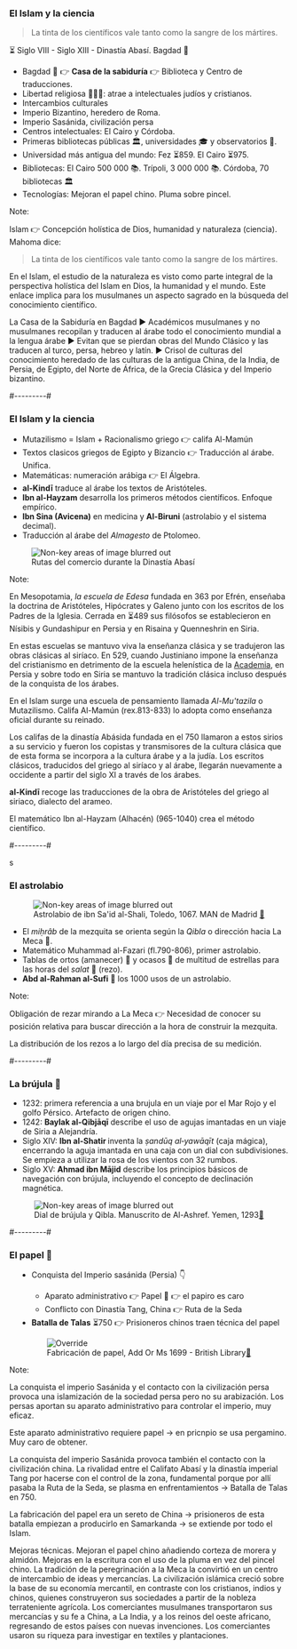 ### El Islam y la ciencia

> La tinta de los científicos vale tanto como la sangre de los mártires.

⏳ Siglo VIII - Siglo XIII - Dinastía Abasí. Bagdad 🕌
* Bagdad 🧞 👉 **Casa de la sabiduría**  👉 Biblioteca y Centro de traducciones.
* Libertad religiosa 🕌⛪🕍: atrae a intelectuales judíos y cristianos.
* Intercambios culturales 
 * Imperio Bizantino, heredero de Roma.
 * Imperio Sasánida, civilización persa
* Centros intelectuales: El Cairo y Córdoba.
* Primeras bibliotecas públicas 🏛, universidades 🎓 y observatorios 🔭.
* Universidad más antigua del mundo: Fez ⏳859. El Cairo ⏳975.
* Bibliotecas: El Cairo 500 000 📚. Trípoli, 3 000 000 📚. Córdoba, 70 bibliotecas 🏛
* Tecnologías: Mejoran el papel chino. Pluma sobre pincel.


Note:

Islam 👉 Concepción holística de Dios, humanidad y naturaleza (ciencia).  Mahoma dice: 
>La tinta de los científicos vale tanto como la sangre de los mártires. 

En el Islam, el estudio de la naturaleza es visto como parte integral de la perspectiva holística del Islam en Dios, la humanidad y el mundo. Este enlace implica para los musulmanes un aspecto sagrado en la búsqueda del conocimiento científico.

La Casa de la Sabiduría en Bagdad ▶ Académicos musulmanes y no musulmanes recopilan y traducen al árabe todo el conocimiento mundial a la lengua árabe ▶ Evitan que se pierdan obras del Mundo Clásico y las traducen al turco, persa, hebreo y latín. ▶ Crisol de culturas del conocimiento heredado de las culturas de la antigua China, de la India, de Persia, de Egipto, del Norte de África, de la Grecia Clásica y del Imperio bizantino.​

#---------#


### El Islam y la ciencia

* Mutazilismo = Islam + Racionalismo griego 👉 califa Al-Mamún
* Textos clasicos griegos de Egipto y Bizancio 👉 Traducción al árabe. Unifica.
* Matemáticas: numeración arábiga 👉 El Álgebra.
* **al-Kindī** traduce al árabe los textos de Aristóteles.
* **Ibn al-Hayzam** desarrolla los primeros métodos científicos. Enfoque empírico.
* **Ibn Sina (Avicena)** en medicina y **Al-Biruni** (astrolabio y el sistema decimal).
* Traducción al árabe del *Almagesto* de Ptolomeo.
								
<figure>
	<img class="plain" style="max-height:50vh" data-src="images/islamic-comercio.png" alt="Non-key areas of image blurred out">
	<figcaption>Rutas del comercio durante la Dinastía Abasí</figcaption>
</figure>

Note: 

En Mesopotamia, *la escuela de Edesa* fundada en 363 por Efrén, enseñaba la doctrina de Aristóteles, Hipócrates y Galeno junto con los escritos de los Padres de la Iglesia. Cerrada en ⏳489 sus filósofos se establecieron en Nísibis y Gundashipur en Persia y en Risaina y Quenneshrin en Siria.

En estas escuelas se mantuvo viva la enseñanza clásica y se tradujeron las obras clásicas al siríaco. En 529, cuando Justiniano impone la enseñanza del cristianismo en detrimento de la escuela helenística de la [Academia](https://es.wikipedia.org/wiki/Academia_de_Atenas), en Persia y sobre todo en Siria se mantuvo la tradición clásica incluso después de la conquista de los árabes.

En el Islam surge una escuela de pensamiento llamada *Al-Mu'tazila* o Mutazilismo. Califa Al-Mamún (rex.813-833) lo adopta como enseñanza oficial durante su reinado.

Los califas de la dinastía Abásida fundada en el 750 llamaron a estos sirios a su servicio y fueron los copistas y transmisores de la cultura clásica que de esta forma se incorpora a la cultura árabe y a la judía. Los escritos clásicos, traducidos del griego al siríaco y al árabe, llegarán nuevamente a occidente a partir del siglo XI a través de los árabes.

**al-Kindī** recoge las traducciones de la obra de Aristóteles del griego al siriaco, dialecto del arameo.

El matemático Ibn al-Hayzam (Alhacén) (965-1040) crea el método científico.

#---------#

s
### El astrolabio

<div class="l-double" style="justify-items:center">
  <figure>
		<img class="plain" style="max-height:50vh" data-src="images/islamic-astrolabio.jpg" alt="Non-key areas of image blurred out">
		<figcaption>Astrolabio de ibn Sa'id al-Shali, Toledo, 1067. MAN de Madrid <a href="https://commons.wikimedia.org/wiki/File:Astrolabio_(16787706916).jpg" target="_blank">🔗</a></figcaption>
  </figure>
	<div class="imgdescript">
    <ul>
				<li>El <em>miḥrâb</em> de la mezquita se orienta según la <em>Qibla</em> o dirección hacia La Meca 🕋.</li>
				<li>Matemático Muhammad al-Fazari (fl.790-806), primer astrolabio.</li>
				<li>Tablas de ortos (amanecer) 🌄 y ocasos 🌇 de multitud de estrellas para las horas del <em>salat</em> 🙏 (rezo).</li>
				<li><strong>Abd al-Rahman al-Sufi</strong> 📘 los 1000 usos de un astrolabio.</li>
		</ul>
	</div>
</div>

Note:

Obligación de rezar mirando a La Meca 👉 Necesidad de conocer su posición relativa para buscar dirección a la hora de construir la mezquita.

La distribución de los rezos a lo largo del día precisa de su medición.

#---------#


### La brújula 🧭

<div class="l-double" style="justify-items:center">
  <div>
    <ul>
      <li>1232: primera referencia a una brujula en un viaje por el Mar Rojo y el golfo Pérsico. Artefacto de origen chino.</li>
			<li>1242: <strong>Baylak al-Qibjāqī</strong> describe el uso de agujas imantadas en un viaje de Siria a Alejandría.</li>
			<li>Siglo XIV: <strong>Ibn al-Shatir </strong> inventa la <em>ṣandūq al‐yawāqīt</em> (caja mágica), encerrando la aguja imantada en una caja con un dial con subdivisiones. Se empieza a utilizar la rosa de los vientos con 32 rumbos.</li>
			<li>Siglo XV: <strong>Ahmad ibn Mājid</strong> describe los principios básicos de navegación con brújula, incluyendo el concepto de declinación magnética.</li>
    </ul>
  </div>
  <figure>
		<img class="plain" style="max-height:50vh" data-src="images/islamic-compass.png" alt="Non-key areas of image blurred out">
		<figcaption>Dial de brújula y Qibla. Manuscrito de Al-Ashref. Yemen, 1293<a href="https://commons.wikimedia.org/wiki/File:Al-Ashraf_compass_and_qibla_diagram.png" target="_blank">🔗</a></figcaption>
	</figure>
</div>


#---------#


### El papel 📜

<div class="l-double" style="justify-items:center">
  <div>
    <ul>
			<li>Conquista del Imperio sasánida (Persia) 👇</li>
 			<ul>
			 	<li>Aparato administrativo 👉 Papel 📜 👉 el papiro es caro</li>
 				<li>Conflicto con Dinastía Tang, China 👉 Ruta de la Seda</li>
			</ul>
			<li><strong>Batalla de Talas</strong> ⏳750 👉 Prisioneros chinos traen técnica del papel</li>
   </ul>
  </div>
  <figure>
		<img class="plain" style="max-height:50vh" data-src="images/papel.jpg" alt="Override">
		<figcaption>Fabricación de papel, Add Or Ms 1699 - British Library<a href="https://britishlibrary.typepad.co.uk/collectioncare/2015/04/making-islamic-style-paper.html" target="_blank">🔗</a></figcaption>
	</figure>
</div>

Note:

La conquista el imperio Sasánida y el contacto con la civilización persa provoca una islamización de la sociedad persa pero no su arabización. Los persas aportan su aparato administrativo para controlar el imperio, muy eficaz.

Este aparato administrativo requiere papel -> en pricnpio se usa pergamino. Muy caro de obtener.

La conquista del imperio Sasánida provoca también el contacto con la civilización china. La rivalidad entre el Califato Abasí y la dinastía imperial Tang por hacerse con el control de la zona, fundamental porque por allí pasaba la Ruta de la Seda, se plasma en enfrentamientos -> Batalla de Talas en 750. 

La fabricación del papel era un sereto de China -> prisioneros de esta batalla empiezan a producirlo en Samarkanda -> se extiende por todo el Islam. 

Mejoras técnicas. Mejoran el papel chino añadiendo corteza de morera y almidón. Mejoras en la escritura con el uso de la pluma en vez del pincel chino.  La tradición de la peregrinación a la Meca la convirtió en un centro de intercambio de ideas y mercancías. La civilización islámica creció sobre la base de su economía mercantil, en contraste con los cristianos, indios y chinos, quienes construyeron sus sociedades a partir de la nobleza terrateniente agrícola. Los comerciantes musulmanes transportaron sus mercancías y su fe a China, a La India, y a los reinos del oeste africano, regresando de estos países con nuevas invenciones. Los comerciantes usaron su riqueza para investigar en textiles y plantaciones.
